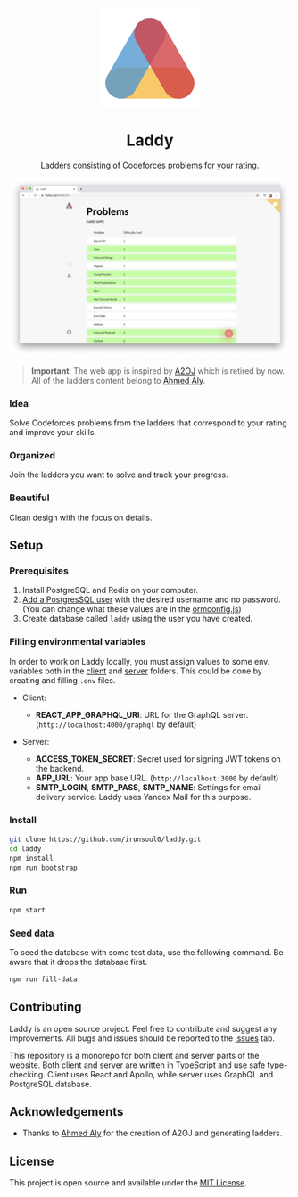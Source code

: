 <p align="center">
  <a href="http://laddy.app">
    <img width="180" src="./assets/logo.png">
  </a>
</p>

<h1 align="center">Laddy</h1>

<p align="center">Ladders consisting of Codeforces problems for your rating.</p>

![Screenshot](./assets/screenshot.png)

> **Important**: The web app is inspired by [A2OJ](https://www.a2oj.com/) which is retired by now. All of the ladders content belong to [Ahmed Aly](https://codeforces.com/profile/ahmed_aly).

### Idea

Solve Codeforces problems from the ladders that correspond to your rating and improve your skills.

### Organized

Join the ladders you want to solve and track your progress.

### Beautiful

Clean design with the focus on details.

## Setup

### Prerequisites

1. Install PostgreSQL and Redis on your computer.
2. [Add a PostgresSQL user](https://medium.com/coding-blocks/creating-user-database-and-adding-access-on-postgresql-8bfcd2f4a91e) with the desired username and no password. (You can change what these values are in the [ormconfig.js](https://github.com/ironsoul0/laddy/blob/master/ormconfig.js))
3. Create database called `laddy` using the user you have created.

### Filling environmental variables

In order to work on Laddy locally, you must assign values to some env. variables both in the [client](https://github.com/ironsoul0/laddy/tree/master/packages/client) and [server](https://github.com/ironsoul0/laddy/tree/master/packages/server) folders. This could be done by creating and filling `.env` files.

- Client:
  - **REACT_APP_GRAPHQL_URI**: URL for the GraphQL server. (`http://localhost:4000/graphql` by default)

- Server:
  - **ACCESS_TOKEN_SECRET**: Secret used for signing JWT tokens on the backend.
  - **APP_URL**: Your app base URL. (`http://localhost:3000` by default)
  - **SMTP_LOGIN**, **SMTP_PASS**, **SMTP_NAME**: Settings for email delivery service. Laddy uses Yandex Mail for this purpose.

### Install

```bash
git clone https://github.com/ironsoul0/laddy.git
cd laddy
npm install
npm run bootstrap
```

### Run

```bash
npm start
```

### Seed data

To seed the database with some test data, use the following command. Be aware that it drops the database first.

```bash
npm run fill-data
```

## Contributing

Laddy is an open source project. Feel free to contribute and suggest any improvements. All bugs and issues should be reported to the [issues](https://github.com/ironsoul0/laddy/issues) tab.

This repository is a monorepo for both client and server parts of the website. Both client and server are written in TypeScript and use safe type-checking. Client uses React and Apollo, while server uses GraphQL and PostgreSQL database.


## Acknowledgements

- Thanks to [Ahmed Aly](https://codeforces.com/profile/ahmed_aly) for the creation of A2OJ and generating ladders.

## License

This project is open source and available under the [MIT License](LICENSE).
